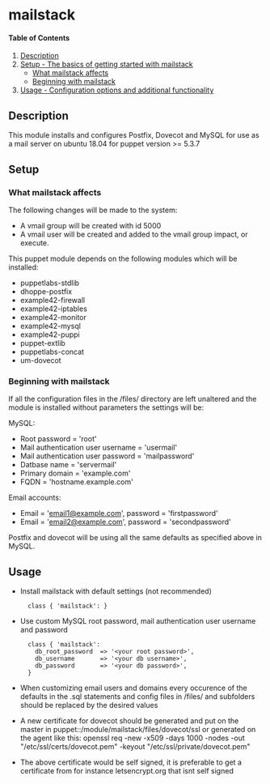 # mailstack

#### Table of Contents

1. [Description](#description)
1. [Setup - The basics of getting started with mailstack](#setup)
    * [What mailstack affects](#what-mailstack-affects)
    * [Beginning with mailstack](#beginning-with-mailstack)
1. [Usage - Configuration options and additional functionality](#usage)

## Description

This module installs and configures Postfix, Dovecot and MySQL for use as a mail server on ubuntu 18.04 for puppet version >= 5.3.7

## Setup

### What mailstack affects

The following changes will be made to the system:

* A vmail group will be created with id 5000
* A vmail user will be created and added to the vmail group
  impact, or execute.

This puppet module depends on the following modules which will be installed:
* puppetlabs-stdlib
* dhoppe-postfix
* example42-firewall
* example42-iptables
* example42-monitor
* example42-mysql
* example42-puppi
* puppet-extlib
* puppetlabs-concat
* um-dovecot

### Beginning with mailstack

If all the configuration files in the /files/ directory are left unaltered and the module is installed without parameters the settings will be:

MySQL:
* Root password = 'root'
* Mail authentication user username = 'usermail'
* Mail authentication user password = 'mailpassword'
* Datbase name = 'servermail'
* Primary domain = 'example.com'
* FQDN = 'hostname.example.com'

Email accounts:
* Email =  'email1@example.com', password = 'firstpassword'
* Email =  'email2@example.com', password = 'secondpassword'

Postfix and dovecot will be using all the same defaults as specified above in MySQL.

## Usage

* Install mailstack with default settings (not recommended)

        class { 'mailstack': }

* Use custom MySQL root password, mail authentication user username and password

        class { 'mailstack':
          db_root_password  => '<your root password>',
          db_username       => '<your db username>',
          db_password       => '<your db password>',
        }

* When customizing email users and domains every occurence of the defaults in the .sql statements and config files in /files/ and subfolders should be replaced by the desired values

* A new certificate for dovecot should be generated and put on the master in puppet::/module/mailstack/files/dovecot/ssl or generated on the agent like this:
        openssl req -new -x509 -days 1000 -nodes -out "/etc/ssl/certs/dovecot.pem" -keyout "/etc/ssl/private/dovecot.pem"

* The above certificate would be self signed, it is preferable to get a certificate from for instance letsencrypt.org that isnt self signed



